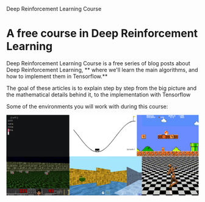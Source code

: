 Deep Reinforcement Learning Course

#  A free course in Deep Reinforcement Learning

Deep Reinforcement Learning Course is a free series of blog posts about Deep Reinforcement Learning, ** where we'll learn the main algorithms, and how to implement them in Tensorflow.**

The goal of these articles is to explain step by step from the big picture and the mathematical details behind it, to the implementation with Tensorflow

Some of the environments you will work with during this course:

![Preview](../_resources/71bcd1db45a5029ff002c78e2db02b75.png)